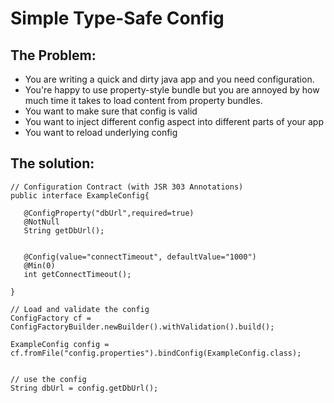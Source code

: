 Simple Type-Safe Config
=======================

The Problem: 
-----------

* You are writing a quick and dirty java app and you need configuration. 
* You're happy to use property-style bundle but you are annoyed by how much time it takes to load 
content from property bundles. 
* You want to make sure that config is valid 
* You want to inject different config aspect into different parts of your app
* You want to reload underlying config


The solution: 
------------

    // Configuration Contract (with JSR 303 Annotations) 
    public interface ExampleConfig{
    
       @ConfigProperty("dbUrl",required=true)
       @NotNull
       String getDbUrl();
    
    
       @Config(value="connectTimeout", defaultValue="1000")
       @Min(0)
       int getConnectTimeout();
 
    }
 
    // Load and validate the config 
    ConfigFactory cf = ConfigFactoryBuilder.newBuilder().withValidation().build();
 
    ExampleConfig config = cf.fromFile("config.properties").bindConfig(ExampleConfig.class); 
 
 
    // use the config
    String dbUrl = config.getDbUrl();
 
   
